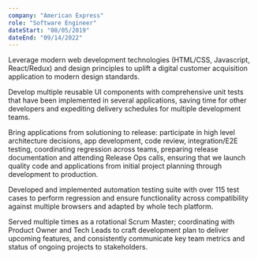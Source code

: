 ```yaml
---
company: "American Express"
role: "Software Engineer"
dateStart: "08/05/2019"
dateEnd: "09/14/2022"
---
```


Leverage modern web development technologies (HTML/CSS, Javascript, React/Redux) and design principles to uplift a digital customer acquisition application to modern design standards.

Develop multiple reusable UI components with comprehensive unit tests that have been implemented in several applications, saving time for other developers and expediting delivery schedules for multiple development teams.

Bring applications from solutioning to release: participate in high level architecture decisions, app development, code review, integration/E2E testing, coordinating regression across teams, preparing release documentation and attending Release Ops calls, ensuring that we launch quality code and applications from initial project planning through development to production.

Developed and implemented automation testing suite with over 115 test cases to perform regression and ensure functionality across compatibility against multiple browsers and adapted by whole tech platform.

Served multiple times as a rotational Scrum Master; coordinating with Product Owner and Tech Leads to craft development plan to deliver upcoming features, and consistently communicate key team metrics and status of ongoing projects to stakeholders.
